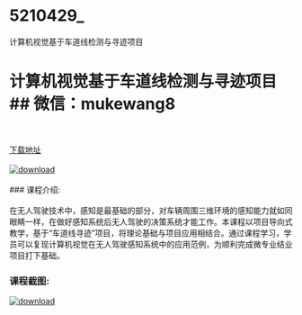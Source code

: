 # 5210429_
计算机视觉基于车道线检测与寻迹项目
# 计算机视觉基于车道线检测与寻迹项目## 微信：mukewang8
<br/></br>[下载地址](http://www.36tz.cn/article/5210429 "下载地址")
<br/></br>[![download](http://36tz.cn/muke_img/2020_02_1-89-300x197.png "下载地址")](http://www.36tz.cn/article/5210429 "下载地址")
<br/></br>### 课程介绍:<br/></br>在无人驾驶技术中，感知是最基础的部分，对车辆周围三维环境的感知能力就如同眼睛一样，在做好感知系统后无人驾驶的决策系统才能工作。本课程以项目导向式教学，基于“车道线寻迹”项目，将理论基础与项目应用相结合。通过课程学习，学员可以复现计算机视觉在无人驾驶感知系统中的应用范例，为顺利完成微专业结业项目打下基础。

### 课程截图:
[![download](http://36tz.cn/muke_img/2020_02_11-86.png "下载地址")](http://www.36tz.cn/article/5210429 "下载地址")
